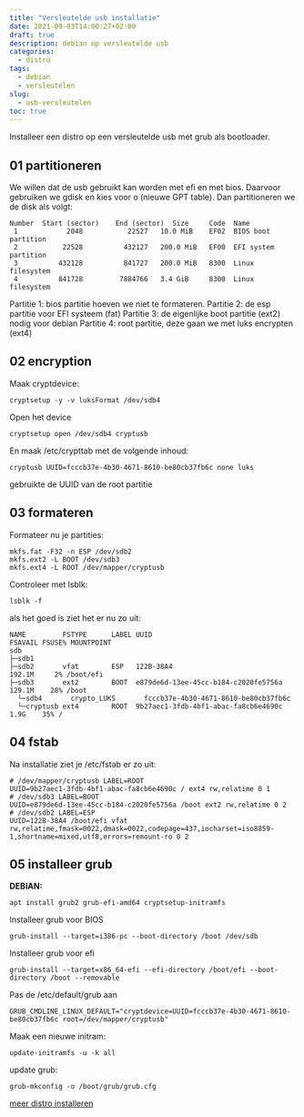 ```yaml
---
title: "Versleutelde usb installatie"
date: 2021-09-03T14:00:27+02:00
draft: true
description: debian op versleutelde usb
categories:
  - distro
tags:
  - debian
  - versleutelen
slug:
  - usb-versleutelen
toc: true
---
```


Installeer een distro op een versleutelde usb met grub als bootloader.

<!--more-->

## 01 partitioneren
We willen dat de usb gebruikt kan worden met efi en met bios.
Daarvoor gebruiken we gdisk en kies voor o (nieuwe GPT table).
Dan partitioneren we de disk als volgt:

    Number  Start (sector)    End (sector)  Size     Code  Name
     1            2048           22527   10.0 MiB    EF02  BIOS boot partition
     2           22528          432127   200.0 MiB   EF00  EFI system partition
     3          432128          841727   200.0 MiB   8300  Linux filesystem
     4          841728         7884766   3.4 GiB     8300  Linux filesystem

Partitie 1: bios partitie hoeven we niet te formateren.
Partitie 2: de esp partitie voor EFI systeem (fat)
Partitie 3: de eigenlijke boot partitie (ext2) nodig voor debian
Partitie 4: root partitie, deze gaan we met luks encrypten (ext4)

## 02 encryption
Maak cryptdevice:

    cryptsetup -y -v luksFormat /dev/sdb4

Open het device

    cryptsetup open /dev/sdb4 cryptusb

En maak /etc/crypttab met de volgende inhoud:

    cryptusb UUID=fcccb37e-4b30-4671-8610-be80cb37fb6c none luks

gebruikte de UUID van de root partitie

## 03 formateren
Formateer nu je partities:

    mkfs.fat -F32 -n ESP /dev/sdb2
    mkfs.ext2 -L BOOT /dev/sdb3
    mkfs.ext4 -L ROOT /dev/mapper/cryptusb

Controleer met lsblk:

    lsblk -f

als het goed is ziet het er nu zo uit:

    NAME         FSTYPE      LABEL UUID                                 FSAVAIL FSUSE% MOUNTPOINT
    sdb
    ├─sdb1
    ├─sdb2       vfat        ESP   122B-38A4                             192.1M     2% /boot/efi
    ├─sdb3       ext2        BOOT  e879de6d-13ee-45cc-b184-c2020fe5756a  129.1M    28% /boot
      └─sdb4       crypto_LUKS       fcccb37e-4b30-4671-8610-be80cb37fb6c
      └─cryptusb ext4        ROOT  9b27aec1-3fdb-4bf1-abac-fa8cb6e4690c    1.9G    35% /

## 04 fstab
Na installatie ziet je /etc/fstab er zo uit:

    # /dev/mapper/cryptusb LABEL=ROOT
    UUID=9b27aec1-3fdb-4bf1-abac-fa8cb6e4690c / ext4 rw,relatime 0 1
    # /dev/sdb3 LABEL=BOOT
    UUID=e879de6d-13ee-45cc-b184-c2020fe5756a /boot ext2 rw,relatime 0 2
    # /dev/sdb2 LABEL=ESP
    UUID=122B-38A4 /boot/efi vfat rw,relatime,fmask=0022,dmask=0022,codepage=437,iocharset=iso8859-1,shortname=mixed,utf8,errors=remount-ro 0 2

## 05 installeer grub

**DEBIAN:**

    apt install grub2 grub-efi-amd64 cryptsetup-initramfs

Installeer grub voor BIOS

    grub-install --target=i386-pc --boot-directory /boot /dev/sdb

Installeer grub voor efi

    grub-install --target=x86_64-efi --efi-directory /boot/efi --boot-directory /boot --removable

Pas de /etc/default/grub aan

    GRUB_CMDLINE_LINUX_DEFAULT="cryptdevice=UUID=fcccb37e-4b30-4671-8610-be80cb37fb6c root=/dev/mapper/cryptusb"

Maak een nieuwe initram:

    update-initramfs -u -k all

update grub:

    grub-mkconfig -o /boot/grub/grub.cfg

[meer distro installeren](/categories/distro)
